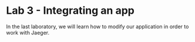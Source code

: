 # Lab 3 - Integrating an app

In the last laboratory, we will learn how to modify our application in order to work with Jaeger.